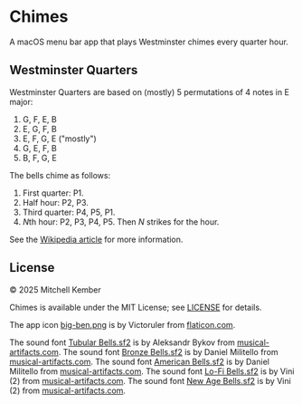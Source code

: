 # Chimes

A macOS menu bar app that plays Westminster chimes every quarter hour.

## Westminster Quarters

Westminster Quarters are based on (mostly) 5 permutations of 4 notes in E major:

1. G, F, E, B
2. E, G, F, B
3. E, F, G, E ("mostly")
4. G, E, F, B
5. B, F, G, E

The bells chime as follows:

1. First quarter: P1.
2. Half hour: P2, P3.
3. Third quarter: P4, P5, P1.
4. *N*th hour: P2, P3, P4, P5. Then *N* strikes for the hour.

See the [Wikipedia article][wq] for more information.

## License

© 2025 Mitchell Kember

Chimes is available under the MIT License; see [LICENSE](LICENSE.md) for details.

The app icon [big-ben.png](Chimes/Assets.xcassets/AppIcon.appiconset/big-ben.png) is by Victoruler from [flaticon.com](https://www.flaticon.com/free-icon/big-ben_4014067).

The sound font [Tubular Bells.sf2](Chimes/Instruments/Tubular%20Bells.sf2) is by Aleksandr Bykov from [musical-artifacts.com](https://musical-artifacts.com/artifacts/1609).
The sound font [Bronze Bells.sf2](Chimes/Instruments/Bronze%20Bells.sf2) is by Daniel Militello from [musical-artifacts.com](https://musical-artifacts.com/artifacts/2778).
The sound font [American Bells.sf2](Chimes/Instruments/American%20Bells.sf2) is by Daniel Militello from [musical-artifacts.com](https://musical-artifacts.com/artifacts/2581).
The sound font [Lo-Fi Bells.sf2](Chimes/Instruments/Lo-Fi%20Bells.sf2) is by Vini (2) from [musical-artifacts.com](https://musical-artifacts.com/artifacts/5988).
The sound font [New Age Bells.sf2](Chimes/Instruments/New%20Age%20Bells.sf2) is by Vini (2) from [musical-artifacts.com](https://musical-artifacts.com/artifacts/5987).

[wq]: https://en.wikipedia.org/wiki/Westminster_Quarters
